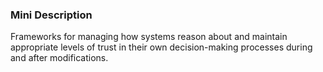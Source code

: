 ### Mini Description

Frameworks for managing how systems reason about and maintain appropriate levels of trust in their own decision-making processes during and after modifications.
